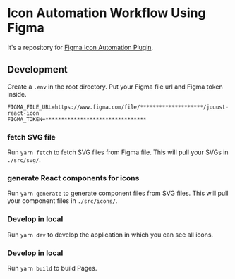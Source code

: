 # Icon Automation Workflow Using Figma

It's a repository for [Figma Icon Automation Plugin](https://github.com/leadream/figma-icon-automation).

## Development
Create a `.env` in the root directory. Put your Figma file url and Figma token inside.

```
FIGMA_FILE_URL=https://www.figma.com/file/********************/juuust-react-icon
FIGMA_TOKEN=********************************
```

### fetch SVG file
Run `yarn fetch` to fetch SVG files from Figma file. This will pull your SVGs in `./src/svg/`.

### generate React components for icons
Run `yarn generate` to generate component files from SVG files. This will pull your component files in `./src/icons/`.

### Develop in local
Run `yarn dev` to develop the application in which you can see all icons.

### Develop in local
Run `yarn build` to build Pages.


